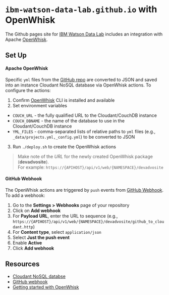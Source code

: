 # `ibm-watson-data-lab.github.io` with OpenWhisk

The Github pages site for [IBM Watson Data Lab](https://ibm-watson-data-lab.github.io/) includes an integration with Apache [OpenWhisk]((https://console.ng.bluemix.net/openwhisk/getting-started)). 

## Set Up

#### Apache OpenWhisk

Specific `yml` files from the [GitHub repo](https://github.com/ibm-watson-data-lab/ibm-watson-data-lab.github.io) are converted to JSON and saved into an instance Cloudant NoSQL database via OpenWhisk actions. To configure the actions:

1. Confirm [OpenWhisk](https://console.ng.bluemix.net/openwhisk/getting-started) CLI is installed and available
2. Set environment variables

  * `COUCH_URL` - the fully qualified URL to the  Cloudant/CouchDB instance
  * `COUCH_DBNAME` - the name of the database to use in the Cloudant/CouchDB instance
  * `YML_FILES` - comma-separated lists of relative paths to `yml` files (e.g., `_data/projects.yml,_config.yml`) to be converted to JSON

3. Run `./deploy.sh` to create the OpenWhisk actions

> Make note of the *URL* for the newly created OpenWhisk package (**devadvosite**).  
> For example: `https://{APIHOST}/api/v1/web/{NAMESPACE}/devadvosite`

#### GitHub Webhook

The OpenWhisk actions are triggered by `push` events from [GitHub Webhook](https://developer.github.com/webhooks/). To add a webhook:

1. Go to the **Settings > Webhooks** page of your repository
2. Click on **Add webhook**
3. For **Payload URL**, enter the URL to sequence (e.g., `https://{APIHOST}/api/v1/web/{NAMESPACE}/devadvosite/github_to_cloudant.http`)
4. For **Content type**, select `application/json`
5. Select **Just the push event**
6. Enable **Active**
7. Click **Add webhook**

## Resources

* [Cloudant NoSQL databse](https://cloudant.com)
* [GitHub webhook](https://developer.github.com/webhooks/)
* [Getting started with OpenWhisk](https://console.ng.bluemix.net/openwhisk/getting-started)
